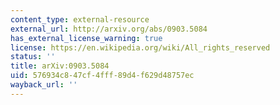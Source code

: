 ```yaml
---
content_type: external-resource
external_url: http://arxiv.org/abs/0903.5084
has_external_license_warning: true
license: https://en.wikipedia.org/wiki/All_rights_reserved
status: ''
title: arXiv:0903.5084
uid: 576934c8-47cf-4fff-89d4-f629d48757ec
wayback_url: ''
---
```

